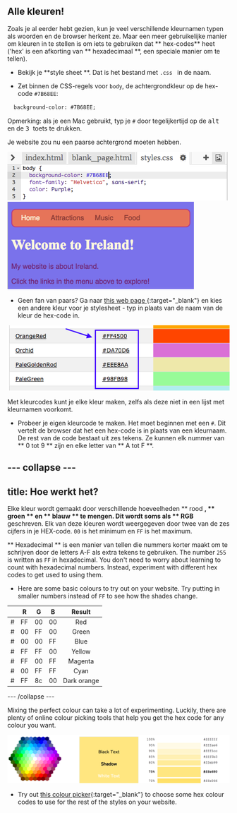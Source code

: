## Alle kleuren!

Zoals je al eerder hebt gezien, kun je veel verschillende kleurnamen typen als woorden en de browser herkent ze. Maar een meer gebruikelijke manier om kleuren in te stellen is om iets te gebruiken dat ** hex-codes** heet ('hex' is een afkorting van ** hexadecimaal **, een speciale manier om te tellen).

+ Bekijk je **style sheet **. Dat is het bestand met `.css ` in de naam.

+ Zet binnen de CSS-regels voor ` body `, de achtergrondkleur op de hex-code `#7B68EE`:

```html
  background-color: #7B68EE;
```

Opmerking: als je een Mac gebruikt, typ je ` # ` door tegelijkertijd op de <kbd> alt </kbd> en de <kbd> 3 </kbd> toets te drukken.

Je website zou nu een paarse achtergrond moeten hebben.

![](images/HexColourFirst.png) ![](images/HexColourFirstResult.png)

+ Geen fan van paars? Ga naar [this web page ](http://dojo.soy/html2-colors) {:target="_blank"} en kies een andere kleur voor je stylesheet - typ in plaats van de naam van de kleur de hex-code in. 

![](images/ColorNamesHex.png)

Met kleurcodes kunt je elke kleur maken, zelfs als deze niet in een lijst met kleurnamen voorkomt.

+ Probeer je eigen kleurcode te maken. Het moet beginnen met een ` # `. Dit vertelt de browser dat het een hex-code is in plaats van een kleurnaam. De rest van de code bestaat uit zes tekens. Ze kunnen elk nummer van ** 0 tot 9 ** zijn en elke letter van ** A tot F **.

## \--- collapse \---

## title: Hoe werkt het?

Elke kleur wordt gemaakt door verschillende hoeveelheden ** rood **, ** groen ** en ** blauw ** te mengen. Dit wordt soms als ** RGB** geschreven. Elk van deze kleuren wordt weergegeven door twee van de zes cijfers in je HEX-code. ` 00 ` is het minimum en ` FF ` is het maximum.

** Hexadecimal ** is een manier van tellen die nummers korter maakt om te schrijven door de letters A-F als extra tekens te gebruiken. The number `255` is written as `FF` in hexadecimal. You don't need to worry about learning to count with hexadecimal numbers. Instead, experiment with different hex codes to get used to using them.

+ Here are some basic colours to try out on your website. Try putting in smaller numbers instead of `FF` to see how the shades change.

|      | R  | G  | B  |   Result    |
| ---- | -- | -- | -- |:-----------:|
| \# | FF | 00 | 00 |     Red     |
| \# | 00 | FF | 00 |    Green    |
| \# | 00 | 00 | FF |    Blue     |
| \# | FF | FF | 00 |   Yellow    |
| \# | FF | 00 | FF |   Magenta   |
| \# | 00 | FF | FF |    Cyan     |
| \# | FF | 8c | 00 | Dark orange |

\--- /collapse \---

Mixing the perfect colour can take a lot of experimenting. Luckily, there are plenty of online colour picking tools that help you get the hex code for any colour you want.

![](images/W3ColorPicker.png)

+ Try out [this colour picker](http://dojo.soy/html2-color-picker){:target="_blank"} to choose some hex colour codes to use for the rest of the styles on your website.